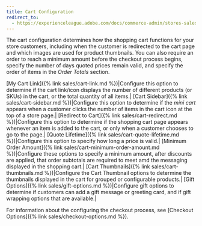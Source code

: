 ```yaml
---
title: Cart Configuration
redirect_to:
  - https://experienceleague.adobe.com/docs/commerce-admin/stores-sales/point-of-purchase/cart/cart-configuration.html
---
```


The cart configuration determines how the shopping cart functions for your store customers, including when the customer is redirected to the cart page and which images are used for product thumbnails. You can also require an order to reach a minimum amount before the checkout process begins, specify the number of days quoted prices remain valid, and specify the order of items in the _Order Totals_ section.

[My Cart Link]({% link sales/cart-link.md %})|Configure this option to determine if the cart link/icon displays the number of different products (or SKUs) in the cart, or the total quantity of all items.|
[Cart Sidebar]({% link sales/cart-sidebar.md %})|Configure this option to determine if the _mini cart_ appears when a customer clicks the number of items in the cart icon at the top of a store page.|
[Redirect to Cart]({% link sales/cart-redirect.md %})|Configure this option to determine if the shopping cart page appears whenever an item is added to the cart, or only when a customer chooses to go to the page.|
[Quote Lifetime]({% link sales/cart-quote-lifetime.md %})|Configure this option to specify how long a price is valid.|
[Minimum Order Amount]({% link sales/cart-minimum-order-amount.md %})|Configure these options to specify a minimum amount, after discounts are applied, that order subtotals are required to meet amd the messaging displayed in the shopping cart.|
[Cart Thumbnails]({% link sales/cart-thumbnails.md %})|Configure the Cart Thumbnail options to determine the thumbnails displayed in the cart for grouped or configurable products.|
[Gift Options]({% link sales/gift-options.md %})|Configure gift options to determine if customers can add a gift message or greeting card, and if gift wrapping options that are available.|

For information about the configuring the checkout process, see [Checkout Options]({% link sales/checkout-options.md %}).

